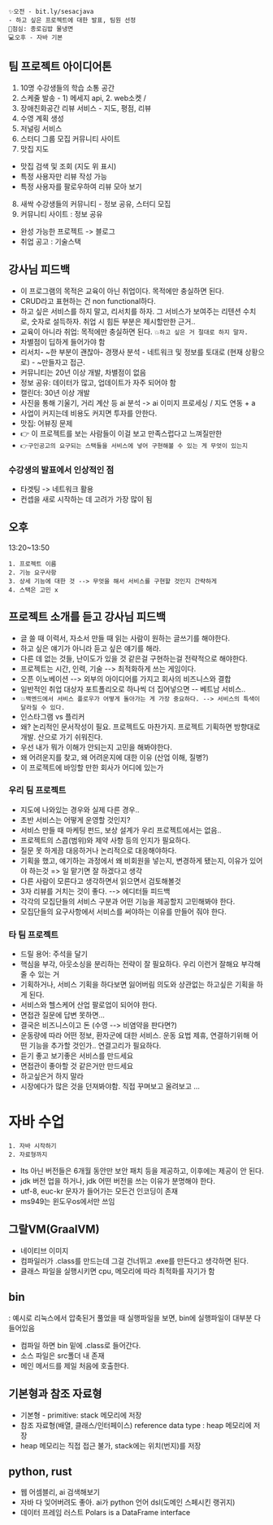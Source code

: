 ```
✨오전 - bit.ly/sesacjava
- 하고 싶은 프로젝트에 대한 발표, 팀원 선정
🥧점심: 종로김밥 물냉면
💻오후 - 자바 기본
```
## 팀 프로젝트 아이디어톤
1. 10명 수강생들의 학습 소통 공간
2. 스케줄 발송 - 1) 메세지 api, 2. web소켓 /
3. 장애친화공간 리뷰 서비스 - 지도, 평점, 리뷰 
4. 수영 계획 생성
5. 저널링 서비스 
6. 스터디 그룹 모집 커뮤니티 사이트
7. 맛집 지도
- 맛집 검색 및 조회 (지도 위 표시)
- 특정 사용자만 리뷰 작성 가능 
- 특정 사용자를 팔로우하여 리뷰 모아 보기
8. 새싹 수강생들의 커뮤니티 - 정보 공유, 스터디 모집
9. 커뮤니티 사이트 : 정보 공유
- 완성 가능한 프로젝트 -> 블로그 
- 취업 공고 : 기술스택 

## 강사님 피드백 
- 이 프로그램의 목적은 교육이 아닌 취업이다. 목적에만 충실하면 된다. 
- CRUD라고 표현하는 건 non functional하다.
- 하고 싶은 서비스를 하지 말고, 리서치를 하자. 그 서비스가 보여주는 리텐션 수치로, 숫자로 설득하자. 취업 시 힘든 부분은 제시할만한 근거..
- 교육이 아니라 취업: 목적에만 충실하면 된다. `💥하고 싶은 거 절대로 하지 말자.`
- 차별점이 딥하게 들어가야 함
- 리서치- ~한 부분이 괜찮아- 경쟁사 분석 - 네트워크 및 정보를 토대로 (현재 상황으로) - ~만들자고 접근. 
- 커뮤니티는 20년 이상 개발, 차별점이 없음
- 정보 공유: 데이터가 많고, 업데이트가 자주 되어야 함 
- 캘린더: 30년 이상 개발
- 사진을 통해 기울기, 거리 계산 등 ai 분석 -> ai 이미지 프로세싱 / 지도 연동 + a
- 사업이 커지는데 비용도 커지면 투자를 안한다.
- 맛집: 어뷰징 문제
- 👉 이 프로젝트를 보는 사람들이 이걸 보고 만족스럽다고 느껴질만한
- `👉구인공고의 요구되는 스택들을 서비스에 넣어 구현해볼 수 있는 게 무엇이 있는지` 


### 수강생의 발표에서 인상적인 점
- 타겟팅 -> 네트워크 활용
- 컨셉을 새로 시작하는 데 고려가 가장 많이 됨


## 오후 
13:20~13:50 
```
1. 프로젝트 이름
2. 기능 요구사항
3. 상세 기능에 대한 것 --> 무엇을 해서 서비스를 구현할 것인지 간략하게 
4. 스택은 고민 x
```
## 프로젝트 소개를 듣고 강사님 피드백
- 글 쓸 때 이력서, 자소서 만들 때 읽는 사람이 원하는 글쓰기를 해야한다.
- 하고 싶은 얘기가 아니라 듣고 싶은 얘기를 해라.
- 다른 데 없는 것들, 난이도가 있을 것 같은걸 구현하는걸 전략적으로 해야한다. 
- 프로젝트는 시간, 인력, 기술 --> 최적화하게 쓰는 게임이다. 
- 오픈 이노베이션 --> 외부의 아이디어를 가지고 회사의 비즈니스와 결합
- 일반적인 취업 대상자 포트폴리오로 하나씩 더 집어넣으면 -- 베트남 서비스..
- `💥백엔드에서 서비스 플로우가 어떻게 돌아가는 게 가장 중요하다. --> 서비스의 특색이 달라질 수 있다.`
- 인스타그램 vs 플리커
- 왜? 논리적인 문서작성이 필요. 프로젝트도 마찬가지. 프로젝트 기획하면 방향대로 개발. 산으로 가기 쉬워진다.
- 우선 내가 뭐가 이해가 안되는지 고민을 해봐야한다. 	
- 왜 어려운지를 찾고, 왜 어려운지에 대한 이유 (산업 이해, 질병?)
- 이 프로젝트에 바잉할 만한 회사가 어디에 있는가 	

### 우리 팀 프로젝트
- 지도에 나와있는 경우와 실제 다른 경우.. 
- 초반 서비스는 어떻게 운영할 것인지?
- 서비스 만들 때 마케팅 펀드, 보상 설계가 우리 프로젝트에서는 없음..
- 프로젝트의 스콥(범위)와 제약 사항 등의 인지가 필요하다.
- 질문 못 하게끔 대응하거나 논리적으로 대응해야하다.
- 기획을 했고, 얘기하는 과정에서 왜 비회원을 넣는지, 변경하게 됐는지, 이유가 있어야 하는것	=> 일 맡기면 잘 하겠다고 생각	
- 다른 사람이 모른다고 생각하면서 읽으면서 검토해볼것 	
- 3자 리뷰를 거치는 것이 좋다. --> 에디터들 피드백
- 각각의 모집단들의 서비스 구분과 어떤 기능을 제공할지 고민해봐야 한다.
- 모집단들의 요구사항에서 서비스를 써야하는 이유를 만들어 줘야 한다. 	

### 타 팀 프로젝트
- 드릴 용어: 주석을 달기
- 핵심을 부각, 아웃소싱을 분리하는 전략이 잘 필요하다. 우리 이런거 잘해요 부각해줄 수 있는 거
- 기획하거나, 서비스 기획을 하다보면 잃어버림 의도와 상관없는 하고싶은 기획을 하게 된다. 	
- 서비스와 헬스케어 산업 팔로업이 되어야 한다.
- 면접관 질문에 답변 못하면...
- 결국은 비즈니스이고 돈	(수영 --> 비염약을 판다면?)	
- 운동량에 따라 어떤 정보, 환자군에 대한 서비스. 운동 요법 제휴, 연결하기위해 어떤 기능을 추가할 것인가.. 연결고리가 필요하다. 	
- 듣기 좋고 보기좋은 서비스를 만드세요	
- 면접관이 좋아할 것 같은거만 만드세요	
- 하고싶은거 하지 말라 	
- 시장에다가 많은 것을 던져봐야함. 직접 꾸며보고 올려보고 ...

# 자바 수업
```
1. 자바 시작하기
2. 자료형까지 
```
- lts 아닌 버전들은 6개월 동안만 보안 패치 등을 제공하고, 이후에는 제공이 안 된다.
- jdk 버전 업을 하거나, jdk 어떤 버전을 쓰는 이유가 분명해야 한다.
- utf-8, euc-kr 문자가 들어가는 모든건 인코딩이 존재 
- ms949는 윈도우os에서만 쓰임 


## 그랄VM(GraalVM) 
- 네이티브 이미지
- 컴파일러가 .class를 만드는데 그걸 건너뛰고 .exe를 만든다고 생각하면 된다.
- 클래스 파일을 실행시키면 cpu, 메모리에 따라 최적화를 자기가 함

## bin 
: 예시로 리눅스에서 압축된거 풀었을 때 실행파일을 보면, bin에 실행파일이 대부분 다 들어있음
- 컴파일 하면 bin 밑에 .class로 들어간다. 
- 소스 파일은 src폴더 내 존재 
- 메인 메서드를 제일 처음에 호출한다. 

## 기본형과 참조 자료형
- 기본형 - primitive: stack 메모리에 저장
- 참조 자료형(배열, 클래스/인터페이스) reference data type : heap 메모리에 저장
- heap 메모리는 직접 접근 불가, stack에는 위치(번지)를 저장

## python, rust 
- 웹 어셈블리, ai 검색해보기
- 자바 다 잊어버려도 좋아. ai가 python 언어 dsl(도메인 스페시킨 랭귀지)
- 데이터 프레임 러스트 Polars is a DataFrame interface 
